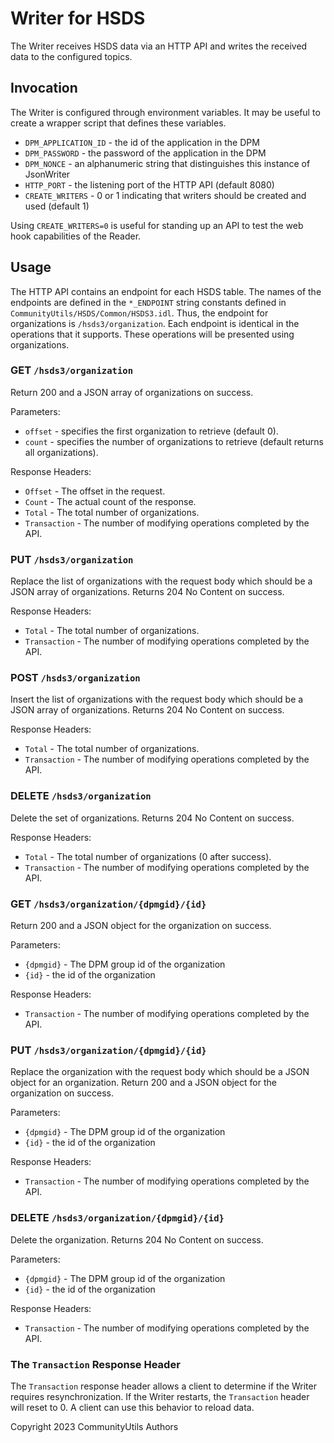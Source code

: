# Writer for HSDS

The Writer receives HSDS data via an HTTP API and writes the received data to the configured topics.

## Invocation

The Writer is configured through environment variables.
It may be useful to create a wrapper script that defines these variables.

* `DPM_APPLICATION_ID` - the id of the application in the DPM
* `DPM_PASSWORD` - the password of the application in the DPM
* `DPM_NONCE` - an alphanumeric string that distinguishes this instance of JsonWriter
* `HTTP_PORT` - the listening port of the HTTP API (default 8080)
* `CREATE_WRITERS` - 0 or 1 indicating that writers should be created and used (default 1)

Using `CREATE_WRITERS=0` is useful for standing up an API to test the web hook capabilities of the Reader.

## Usage

The HTTP API contains an endpoint for each HSDS table.
The names of the endpoints are defined in the `*_ENDPOINT` string constants defined in `CommunityUtils/HSDS/Common/HSDS3.idl`.
Thus, the endpoint for organizations is `/hsds3/organization`.
Each endpoint is identical in the operations that it supports.
These operations will be presented using organizations.

### GET `/hsds3/organization`

Return 200 and a JSON array of organizations on success.

Parameters:
* `offset` - specifies the first organization to retrieve (default 0).
* `count` - specifies the number of organizations to retrieve (default returns all organizations).

Response Headers:
* `Offset` - The offset in the request.
* `Count` - The actual count of the response.
* `Total` - The total number of organizations.
* `Transaction` - The number of modifying operations completed by the API.

### PUT `/hsds3/organization`

Replace the list of organizations with the request body which should be a JSON array of organizations.
Returns 204 No Content on success.

Response Headers:
* `Total` - The total number of organizations.
* `Transaction` - The number of modifying operations completed by the API.

### POST `/hsds3/organization`

Insert the list of organizations with the request body which should be a JSON array of organizations.
Returns 204 No Content on success.

Response Headers:
* `Total` - The total number of organizations.
* `Transaction` - The number of modifying operations completed by the API.

### DELETE `/hsds3/organization`

Delete the set of organizations.
Returns 204 No Content on success.

Response Headers:
* `Total` - The total number of organizations (0 after success).
* `Transaction` - The number of modifying operations completed by the API.

### GET `/hsds3/organization/{dpmgid}/{id}`

Return 200 and a JSON object for the organization on success.

Parameters:
* `{dpmgid}` - The DPM group id of the organization
* `{id}` - the id of the organization

Response Headers:
* `Transaction` - The number of modifying operations completed by the API.

### PUT `/hsds3/organization/{dpmgid}/{id}`

Replace the organization with the request body which should be a JSON object for an organization.
Return 200 and a JSON object for the organization on success.

Parameters:
* `{dpmgid}` - The DPM group id of the organization
* `{id}` - the id of the organization

Response Headers:
* `Transaction` - The number of modifying operations completed by the API.

### DELETE `/hsds3/organization/{dpmgid}/{id}`

Delete the organization.
Returns 204 No Content on success.

Parameters:
* `{dpmgid}` - The DPM group id of the organization
* `{id}` - the id of the organization

Response Headers:
* `Transaction` - The number of modifying operations completed by the API.

### The `Transaction` Response Header

The `Transaction` response header allows a client to determine if the Writer requires resynchronization.
If the Writer restarts, the `Transaction` header will reset to 0.
A client can use this behavior to reload data.

Copyright 2023 CommunityUtils Authors
